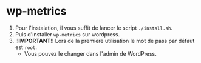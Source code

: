 # wp-metrics

1. Pour l'instalation, il vous suffit de lancer le script `./install.sh`.
1. Puis d'installer `wp-metrics` sur wordpress.
1. !!**IMPORTANT**!! Lors de la première utilisation le mot de pass par défaut est `root`. 
    - Vous pouvez le changer dans l'admin de WordPress.
